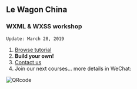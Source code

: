## Le Wagon China

### WXML & WXSS workshop

`Update: March 28, 2019`

1. [Browse tutorial](http://workshop.wechatdevelopers.com/)
2. **Build your own!**
3. [Contact us](mailto:thibault@lewagon.org)
4. Join our next courses... more details in WeChat:

![QRcode](https://raw.githubusercontent.com/tgenaitay/workshop-wechat-mp-2h/gh-pages/images/QRCodeLeWagon.gif)


